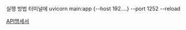 실행 방법
터미널에 uvicorn main:app {--host 192....} --port 1252 --reload

[API명세서](https://tropical-busby-60f.notion.site/12a08f997e6c807aa441f1b74caed0b0?v=12e08f997e6c80ebb8c7000ce53b6c1c&pvs=4)



